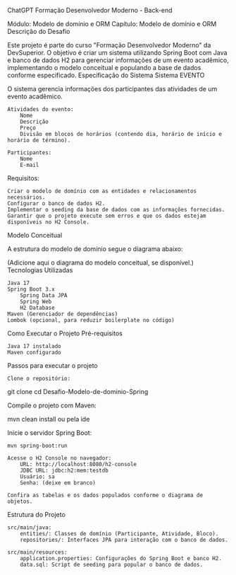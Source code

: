 ChatGPT
Formação Desenvolvedor Moderno - Back-end

Módulo: Modelo de domínio e ORM
Capítulo: Modelo de domínio e ORM
Descrição do Desafio

Este projeto é parte do curso "Formação Desenvolvedor Moderno" da DevSuperior. O objetivo é criar um sistema utilizando Spring Boot com Java e banco de dados H2 para gerenciar informações de um evento acadêmico, implementando o modelo conceitual e populando a base de dados conforme especificado.
Especificação do Sistema
Sistema EVENTO

O sistema gerencia informações dos participantes das atividades de um evento acadêmico.

    Atividades do evento:
        Nome
        Descrição
        Preço
        Divisão em blocos de horários (contendo dia, horário de início e horário de término).

    Participantes:
        Nome
        E-mail

Requisitos:

    Criar o modelo de domínio com as entidades e relacionamentos necessários.
    Configurar o banco de dados H2.
    Implementar o seeding da base de dados com as informações fornecidas.
    Garantir que o projeto execute sem erros e que os dados estejam disponíveis no H2 Console.

Modelo Conceitual

A estrutura do modelo de domínio segue o diagrama abaixo:


(Adicione aqui o diagrama do modelo conceitual, se disponível.)
Tecnologias Utilizadas

    Java 17
    Spring Boot 3.x
        Spring Data JPA
        Spring Web
        H2 Database
    Maven (Gerenciador de dependências)
    Lombok (opcional, para reduzir boilerplate no código)

Como Executar o Projeto
Pré-requisitos

    Java 17 instalado
    Maven configurado

Passos para executar o projeto

    Clone o repositório:

git clone [<link-do-repositorio>](https://github.com/MarcusPetit/Desafio-Modelo-de-dominio-Spring/)
cd Desafio-Modelo-de-dominio-Spring

Compile o projeto com Maven:

mvn clean install ou pela ide

Inicie o servidor Spring Boot:

    mvn spring-boot:run

    Acesse o H2 Console no navegador:
        URL: http://localhost:8080/h2-console
        JDBC URL: jdbc:h2:mem:testdb
        Usuário: sa
        Senha: (deixe em branco)

    Confira as tabelas e os dados populados conforme o diagrama de objetos.

Estrutura do Projeto

    src/main/java:
        entities/: Classes de domínio (Participante, Atividade, Bloco).
        repositories/: Interfaces JPA para interação com o banco de dados.
        
    src/main/resources:
        application.properties: Configurações do Spring Boot e banco H2.
        data.sql: Script de seeding para popular o banco de dados.
